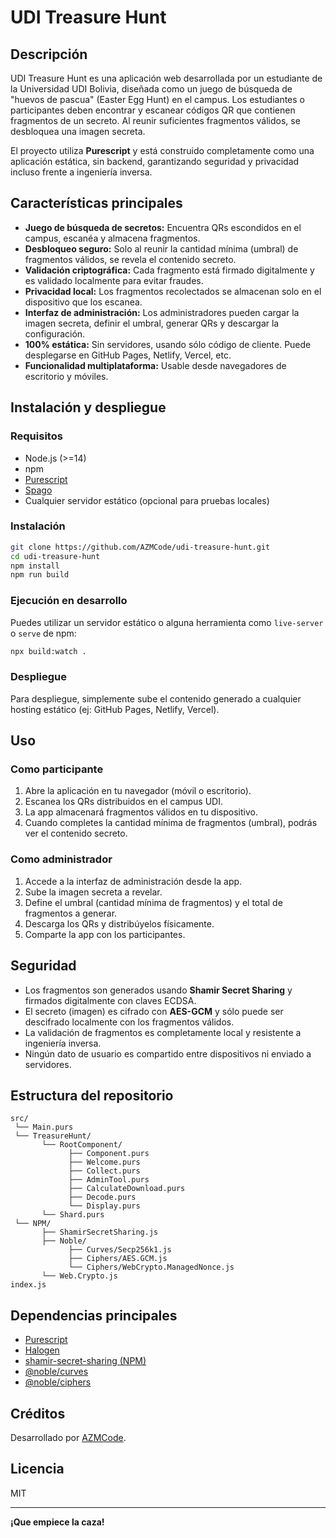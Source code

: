 # UDI Treasure Hunt

## Descripción

UDI Treasure Hunt es una aplicación web desarrollada por un estudiante de la Universidad UDI Bolivia, diseñada como un juego de búsqueda de "huevos de pascua" (Easter Egg Hunt) en el campus. Los estudiantes o participantes deben encontrar y escanear códigos QR que contienen fragmentos de un secreto. Al reunir suficientes fragmentos válidos, se desbloquea una imagen secreta.

El proyecto utiliza **Purescript** y está construido completamente como una aplicación estática, sin backend, garantizando seguridad y privacidad incluso frente a ingeniería inversa.

## Características principales

- **Juego de búsqueda de secretos:** Encuentra QRs escondidos en el campus, escanéa y almacena fragmentos.
- **Desbloqueo seguro:** Solo al reunir la cantidad mínima (umbral) de fragmentos válidos, se revela el contenido secreto.
- **Validación criptográfica:** Cada fragmento está firmado digitalmente y es validado localmente para evitar fraudes.
- **Privacidad local:** Los fragmentos recolectados se almacenan solo en el dispositivo que los escanea.
- **Interfaz de administración:** Los administradores pueden cargar la imagen secreta, definir el umbral, generar QRs y descargar la configuración.
- **100% estática:** Sin servidores, usando sólo código de cliente. Puede desplegarse en GitHub Pages, Netlify, Vercel, etc.
- **Funcionalidad multiplataforma:** Usable desde navegadores de escritorio y móviles.

## Instalación y despliegue

### Requisitos

- Node.js (>=14)
- npm
- [Purescript](https://www.purescript.org/)
- [Spago](https://github.com/purescript/spago)
- Cualquier servidor estático (opcional para pruebas locales)

### Instalación

```bash
git clone https://github.com/AZMCode/udi-treasure-hunt.git
cd udi-treasure-hunt
npm install
npm run build
```

### Ejecución en desarrollo

Puedes utilizar un servidor estático o alguna herramienta como `live-server` o `serve` de npm:

```bash
npx build:watch .
```

### Despliegue

Para despliegue, simplemente sube el contenido generado a cualquier hosting estático (ej: GitHub Pages, Netlify, Vercel).

## Uso

### Como participante

1. Abre la aplicación en tu navegador (móvil o escritorio).
2. Escanea los QRs distribuidos en el campus UDI.
3. La app almacenará fragmentos válidos en tu dispositivo.
4. Cuando completes la cantidad mínima de fragmentos (umbral), podrás ver el contenido secreto.

### Como administrador

1. Accede a la interfaz de administración desde la app.
2. Sube la imagen secreta a revelar.
3. Define el umbral (cantidad mínima de fragmentos) y el total de fragmentos a generar.
4. Descarga los QRs y distribúyelos físicamente.
5. Comparte la app con los participantes.

## Seguridad

- Los fragmentos son generados usando **Shamir Secret Sharing** y firmados digitalmente con claves ECDSA.
- El secreto (imagen) es cifrado con **AES-GCM** y sólo puede ser descifrado localmente con los fragmentos válidos.
- La validación de fragmentos es completamente local y resistente a ingeniería inversa.
- Ningún dato de usuario es compartido entre dispositivos ni enviado a servidores.

## Estructura del repositorio

```
src/
 └── Main.purs
 └── TreasureHunt/
       └── RootComponent/
             ├── Component.purs
             ├── Welcome.purs
             ├── Collect.purs
             ├── AdminTool.purs
             ├── CalculateDownload.purs
             ├── Decode.purs
             └── Display.purs
       └── Shard.purs
 └── NPM/
       ├── ShamirSecretSharing.js
       ├── Noble/
             ├── Curves/Secp256k1.js
             ├── Ciphers/AES.GCM.js
             └── Ciphers/WebCrypto.ManagedNonce.js
       └── Web.Crypto.js
index.js
```

## Dependencias principales

- [Purescript](https://www.purescript.org/)
- [Halogen](https://github.com/purescript-halogen/purescript-halogen)
- [shamir-secret-sharing (NPM)](https://www.npmjs.com/package/shamir-secret-sharing)
- [@noble/curves](https://www.npmjs.com/package/@noble/curves)
- [@noble/ciphers](https://www.npmjs.com/package/@noble/ciphers)

## Créditos

Desarrollado por [AZMCode](https://github.com/AZMCode).

## Licencia

MIT

---

**¡Que empiece la caza!**
